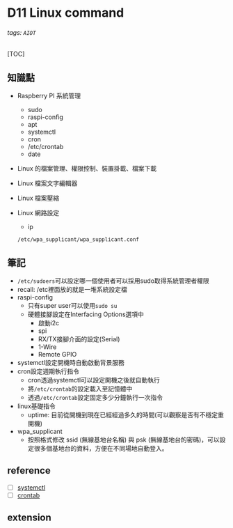 # D11 Linux command
###### tags: `AIOT`
[TOC]
## 知識點
- Raspberry PI 系統管理
    - sudo
    - raspi-config
    - apt
    - systemctl
    - cron
    - /etc/crontab
    - date

- Linux 的檔案管理、權限控制、裝置掛載、檔案下載
- Linux 檔案文字編輯器
- Linux 檔案壓縮
- Linux 網路設定
    - ip
    ```
    /etc/wpa_supplicant/wpa_supplicant.conf
    ```
## 筆記
- `/etc/sudoers`可以設定哪一個使用者可以採用sudo取得系統管理者權限
- recall: /etc裡面放的就是一堆系統設定檔
- raspi-config
    - 只有super user可以使用`sudo su`
    - 硬體接腳設定在Interfacing Options選項中
        - 啟動i2c
        - spi
        - RX/TX接腳介面的設定(Serial)
        - 1-Wire
        - Remote GPIO
- systemctl設定開機時自動啟動背景服務
- cron設定週期執行指令
    - cron透過systemctl可以設定開機之後就自動執行
    - 將`/etc/crontab`的設定載入至記憶體中
    - 透過`/etc/crontab`設定固定多少分鐘執行一次指令
- linux基礎指令
    - uptime: 目前從開機到現在已經經過多久的時間(可以觀察是否有不穩定重開機)
- wpa_supplicant
    - 按照格式修改 ssid (無線基地台名稱) 與 psk (無線基地台的密碼)，可以設定很多個基地台的資料，方便在不同場地自動登入。
## reference
- [ ] [systemctl](https://blog.gtwang.org/linux/linux-basic-systemctl-systemd-service-unit-tutorial-examples/)
- [ ] [crontab](https://blog.gtwang.org/linux/linux-crontab-cron-job-tutorial-and-examples/)
## extension